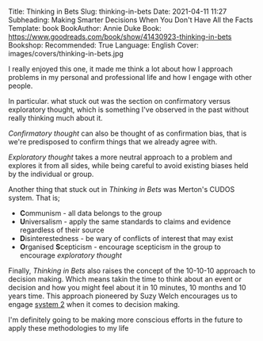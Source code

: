 Title: Thinking in Bets
Slug: thinking-in-bets
Date: 2021-04-11 11:27
Subheading: Making Smarter Decisions When You Don't Have All the Facts
Template: book
BookAuthor: Annie Duke
Book: https://www.goodreads.com/book/show/41430923-thinking-in-bets
Bookshop: 
Recommended: True
Language: English
Cover: images/covers/thinking-in-bets.jpg

I really enjoyed this one, it made me think a lot about how I approach problems in my personal and professional life and how I engage with other people.

In particular. what stuck out was the section on confirmatory versus exploratory thought, which is something I've observed in the past without really thinking much about it. 

*Confirmatory thought* can also be thought of as confirmation bias, that is we're predisposed to confirm things that we already agree with.

*Exploratory thought* takes a more neutral approach to a problem and explores it from all sides, while being careful to avoid existing biases held by the individual or group.

Another thing that stuck out in *Thinking in Bets* was Merton's CUDOS system. That is;

* **C**ommunism - all data belongs to the group
* **U**niversalism - apply the same standards to claims and evidence regardless of their source
* **D**isinterestedness - be wary of conflicts of interest that may exist
* **O**rganised **S**cepticism - encourage scepticism in the group to encourage *exploratory thought*

Finally, *Thinking in Bets* also raises the concept of the 10-10-10 approach to decision making. Which means takin the time to think about an event or decision and how you might feel about it in 10 minutes, 10 months and 10 years time. This approach pioneered by Suzy Welch encourages us to engage [system 2](https://www.jacquescorbytuech.com/reading/thinking-fast-and-slow) when it comes to decision making. 

I'm definitely going to be making more conscious efforts in the future to apply these methodologies to my life
